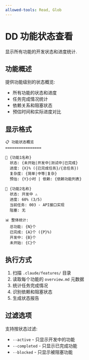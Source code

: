 ```yaml
---
allowed-tools: Read, Glob
---
```


# DD 功能状态查看

显示所有功能的开发状态和进度统计.

## 功能概述

提供功能级别的状态概览:

- 所有功能的状态和进度
- 任务完成情况统计
- 依赖关系和阻塞状态
- 预估时间和实际进度对比

## 显示格式

```
📋 功能状态概览
================

🎯 {功能1名称}
  状态: {未开始|开发中|测试中|已完成}
  进度: {X}% ({已完成任务}/{总任务})
  复杂度: {简单|中等|复杂}
  预估: {Y}小时 | 依赖: {依赖功能列表}

🎯 {功能2名称}
  状态: 开发中 ⚠️
  进度: 60% (3/5)
  当前任务: 003 - API接口实现
  阻塞: 无

📊 整体统计:
  总功能: {N}个
  已完成: {A}个 ({P}%)
  开发中: {B}个
  未开始: {C}个
```

## 执行方式

1. 扫描 `.claude/features/` 目录
2. 读取每个功能的 `overview.md` 元数据
3. 统计任务完成情况
4. 识别依赖和阻塞状态
5. 生成状态报告

## 过滤选项

支持按状态过滤:

- `--active` - 只显示开发中的功能
- `--completed` - 只显示已完成功能
- `--blocked` - 只显示被阻塞功能

